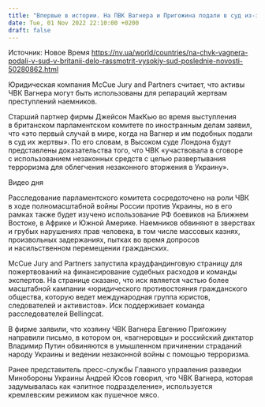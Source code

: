 ```yaml
---
title: "Впервые в истории. На ПВК Вагнера и Пригожина подали в суд из-за преступлений в Украине"
date: Tue, 01 Nov 2022 22:10:00 +0200
draft: false
---
```

Источник: Новое Время https://nv.ua/world/countries/na-chvk-vagnera-podali-v-sud-v-britanii-delo-rassmotrit-vysokiy-sud-poslednie-novosti-50280862.html


 Юридическая компания McCue Jury and Partners считает, что активы ЧВК Вагнера могут быть использованы для репараций жертвам преступлений наемников.

Старший партнер фирмы Джейсон МакКью во время выступления в британском парламентском комитете по иностранным делам заявил, что «это первый случай в мире, когда на Вагнер и им подобных подали в суд их жертвы». По его словам, в Высоком суде Лондона будут представлены доказательства того, что ЧВК «участвовала в сговоре с использованием незаконных средств с целью развертывания терроризма для облегчения незаконного вторжения в Украину».

 Видео дня   

Расследование парламентского комитета сосредоточено на роли ЧВК в ходе полномасштабной войны России против Украины, но в его рамках также будет изучено использование РФ боевиков на Ближнем Востоке, в Африке и Южной Америке. Наемников обвиняют в зверствах и грубых нарушениях прав человека, в том числе массовых казнях, произвольных задержаниях, пытках во время допросов и насильственном перемещении гражданских.

McCue Jury and Partners запустила краудфандинговую страницу для пожертвований на финансирование судебных расходов и команды экспертов. На странице сказано, что иск является частью более масштабной кампании «юридического противостояния гражданского общества, которую ведет международная группа юристов, следователей и активистов». Иск поддерживает команда расследователей Bellingcat.

В фирме заявили, что хозяину ЧВК Вагнера Евгению Пригожину направили письмо, в котором он, «вагнеровцы» и российский диктатор Владимир Путин обвиняются в умышленном причинении страданий народу Украины и ведении незаконной войны с помощью терроризма.

Ранее представитель пресс-службы Главного управления разведки Минобороны Украины Андрей Юсов говорил, что ЧВК Вагнера, которая задумывалась как «элитное подразделение», используется кремлевским режимом как пушечное мясо.
